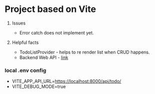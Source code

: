 # Project based on Vite

1. Issues
   - Error catch does not implement yet.

2. Helpful facts
   - TodoListProvider - helps to re render list when CRUD happens.
   - Backend Web API - [link](https://github.com/nosensus/Todo)

### local .env config

- VITE_APP_API_URL=<https://localhost:8000/api/todo/>
- VITE_DEBUG_MODE=true
